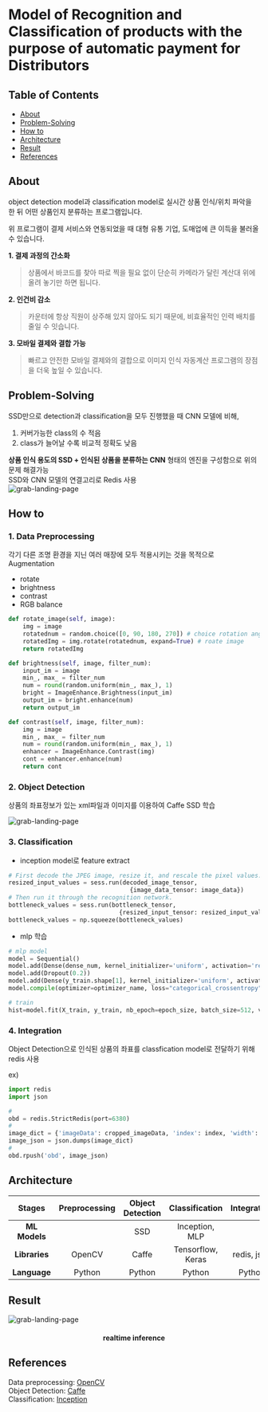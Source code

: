 # **Model of Recognition and Classification of products with the purpose of automatic payment for Distributors**
  
  

## Table of Contents  
* [About](#about)
* [Problem-Solving](#problem-solving)
* [How to](#how-to)
* [Architecture](#architecture)
* [Result](#result)
* [References](#references)
  


## About

object detection model과 classification model로 실시간 상품 인식/위치 파악을 한 뒤 어떤 상품인지 분류하는 프로그램입니다.  


위 프로그램이 결제 서비스와 연동되었을 때 대형 유통 기업, 도매업에 큰 이득을 불러올 수 있습니다.  
  
    

**1. 결제 과정의 간소화**
> 상품에서 바코드를 찾아 따로 찍을 필요 없이 단순히 카메라가 달린 계산대 위에 올려 놓기만 하면 됩니다.  

**2. 인건비 감소**
> 카운터에 항상 직원이 상주해 있지 않아도 되기 때문에, 비효율적인 인력 배치를 줄일 수 잇습니다.  

**3. 모바일 결제와 결합 가능**
> 빠르고 안전한 모바일 결제와의 결합으로 이미지 인식 자동계산 프로그램의 장점을 더욱 높일 수 있습니다.  
  
  
## Problem-Solving
SSD만으로 detection과 classification을 모두 진행했을 때 CNN 모델에 비해,  
1. 커버가능한 class의 수 적음
2. class가 늘어날 수록 비교적 정확도 낮음
  
**상품 인식 용도의 SSD + 인식된 상품을 분류하는 CNN** 형태의 엔진을 구성함으로 위의 문제 해결가능  
SSD와 CNN 모델의 연결고리로 Redis 사용  
![grab-landing-page](https://github.com/rib-president/Hide-on-bush/blob/master/sample/checkout_solution.JPG)





## How to
### 1. Data Preprocessing  
각기 다른 조명 환경을 지닌 여러 매장에 모두 적용시키는 것을 목적으로 Augmentation
* rotate
* brightness
* contrast
* RGB balance
  

``` python
def rotate_image(self, image):
    img = image
    rotatednum = random.choice([0, 90, 180, 270]) # choice rotation angle randomly
    rotatedImg = img.rotate(rotatednum, expand=True) # roate image
    return rotatedImg
```
  
``` python
def brightness(self, image, filter_num):
    input_im = image
    min_, max_ = filter_num
    num = round(random.uniform(min_, max_), 1)
    bright = ImageEnhance.Brightness(input_im)
    output_im = bright.enhance(num)
    return output_im
```
  
``` python
def contrast(self, image, filter_num):
    img = image
    min_, max_ = filter_num
    num = round(random.uniform(min_, max_), 1)
    enhancer = ImageEnhance.Contrast(img)
    cont = enhancer.enhance(num)
    return cont
```
  

### 2. Object Detection  
상품의 좌표정보가 있는 xml파일과 이미지를 이용하여 Caffe SSD 학습
  
  
![grab-landing-page](https://github.com/rib-president/Hide-on-bush/blob/master/sample/ssd_xml.JPG)
  
  
  
### 3. Classification  
* inception model로 feature extract
  
``` python
# First decode the JPEG image, resize it, and rescale the pixel values.
resized_input_values = sess.run(decoded_image_tensor,
                                  {image_data_tensor: image_data})
# Then run it through the recognition network.
bottleneck_values = sess.run(bottleneck_tensor,
                               {resized_input_tensor: resized_input_values})
bottleneck_values = np.squeeze(bottleneck_values)
```  
  
  

* mlp 학습
  
``` python
# mlp model
model = Sequential()
model.add(Dense(dense_num, kernel_initializer='uniform', activation='relu', input_dim=2048))
model.add(Dropout(0.2))
model.add(Dense(y_train.shape[1], kernel_initializer='uniform', activation='softmax'))
model.compile(optimizer=optimizer_name, loss="categorical_crossentropy", metrics=["accuracy"])

# train
hist=model.fit(X_train, y_train, nb_epoch=epoch_size, batch_size=512, validation_data=(X_test, y_test), callbacks=callbacks_list)
```
  
  
### 4. Integration
Object Detection으로 인식된 상품의 좌표를 classfication model로 전달하기 위해 redis 사용
  
ex)
``` python
import redis
import json

#
obd = redis.StrictRedis(port=6380)
#
image_dict = {'imageData': cropped_imageData, 'index': index, 'width': w, 'height': h}
image_json = json.dumps(image_dict)
#
obd.rpush('obd', image_json)
```



  

## Architecture  


|Stages | Preprocessing | Object Detection |Classification|Integration|
|:-----:|:-------------:|:----------------:|:---------------------:|:---------:|
|**ML Models** | | SSD | Inception, MLP| |
|**Libraries** | OpenCV | Caffe | Tensorflow, Keras|redis, json|
|**Language** | Python | Python | Python| Python|
  


## Result
![grab-landing-page](https://github.com/rib-president/Hide-on-bush/blob/master/sample/output.gif)
#### <center>realtime inference</center>
  
  

## References
Data preprocessing: [OpenCV](http://opencv.org)  
Object Detection: [Caffe](https://github.com/wupeng78/weiliu89-caffe)   
Classification: [Inception](https://www.tensorflow.org/hub/tutorials/image_retraining)
